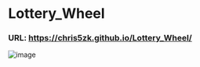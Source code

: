 # Lottery_Wheel
### URL: <https://chris5zk.github.io/Lottery_Wheel/>
![image](https://user-images.githubusercontent.com/75744598/188322793-6b9ea57d-043c-4034-bfd2-60e0f0ac4a86.png)

